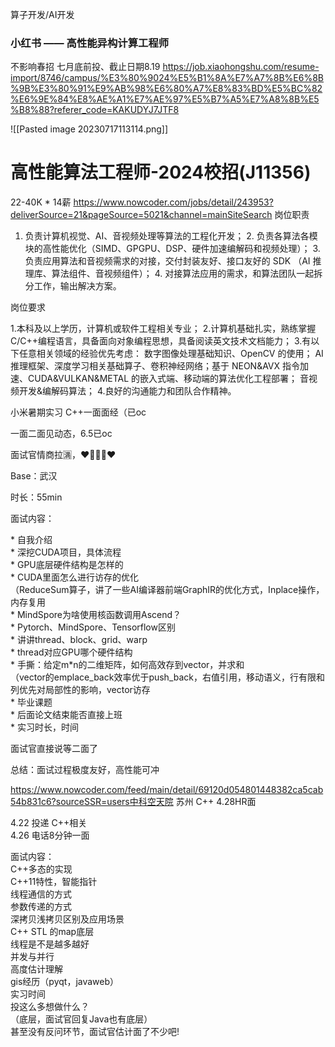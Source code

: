 算子开发/AI开发

### 小红书         —— 高性能异构计算工程师 

不影响春招
七月底前投、截止日期8.19
https://job.xiaohongshu.com/resume-import/8746/campus/%E3%80%9024%E5%B1%8A%E7%A7%8B%E6%8B%9B%E3%80%91%E9%AB%98%E6%80%A7%E8%83%BD%E5%BC%82%E6%9E%84%E8%AE%A1%E7%AE%97%E5%B7%A5%E7%A8%8B%E5%B8%88?referer_code=KAKUDYJ7JTF8

![[Pasted image 20230717113114.png]]


# 高性能算法工程师-2024校招(J11356)

22-40K * 14薪
https://www.nowcoder.com/jobs/detail/243953?deliverSource=21&pageSource=5021&channel=mainSiteSearch
岗位职责

1. 负责计算机视觉、AI、音视频处理等算法的工程化开发； 2. 负责各算法各模块的高性能优化（SIMD、GPGPU、DSP、硬件加速编解码和视频处理）； 3. 负责应用算法和音视频需求的对接，交付封装友好、接口友好的 SDK （AI 推理库、算法组件、音视频组件）； 4. 对接算法应用的需求，和算法团队一起拆分工作，输出解决方案。

岗位要求

1.本科及以上学历，计算机或软件工程相关专业； 2.计算机基础扎实，熟练掌握C/C++编程语言，具备面向对象编程思想，具备阅读英文技术文档能力； 3.有以下任意相关领域的经验优先考虑： 数字图像处理基础知识、OpenCV 的使用； AI推理框架、深度学习相关基础算子、卷积神经网络；基于 NEON&AVX 指令加速、CUDA&VULKAN&METAL 的嵌入式端、移动端的算法优化工程部署； 音视频开发&编解码算法； 4.良好的沟通能力和团队合作精神。


小米暑期实习 C++一面面经（已oc

一面二面见动态，6.5已oc  
  
面试官情商拉🈵，❤️❤️  
  
Base：武汉  
  
时长：55min  
  
面试内容：  
  
* 自我介绍  
* 深挖CUDA项目，具体流程  
* GPU底层硬件结构是怎样的  
* CUDA里面怎么进行访存的优化  
（ReduceSum算子，讲了一些AI编译器前端GraphIR的优化方式，Inplace操作，内存复用  
* MindSpore为啥使用核函数调用Ascend？  
* Pytorch、MindSpore、Tensorflow区别  
* 讲讲thread、block、grid、warp  
* thread对应GPU哪个硬件结构  
* 手撕：给定m*n的二维矩阵，如何高效存到vector，并求和  
（vector的emplace_back效率优于push_back，右值引用，移动语义，行有限和列优先对局部性的影响，vector访存  
* 毕业课题  
* 后面论文结束能否直接上班  
* 实习时长，时间  
  
面试官直接说等二面了
  
总结：面试过程极度友好，高性能可冲




https://www.nowcoder.com/feed/main/detail/69120d054801448382ca5cab54b831c6?sourceSSR=users中科空天院 苏州 C++ 4.28HR面

4.22 投递 C++相关  
4.26 电话8分钟一面  
  
面试内容：  
C++多态的实现  
C++11特性，智能指针  
线程通信的方式  
参数传递的方式  
深拷贝浅拷贝区别及应用场景  
C++ STL 的map底层  
线程是不是越多越好  
并发与并行  
高度估计理解  
gis经历（pyqt，javaweb）  
实习时间  
投这么多想做什么？  
（底层，面试官回复Java也有底层）  
甚至没有反问环节，面试官估计面了不少吧!

